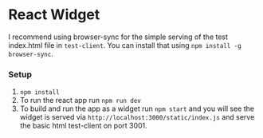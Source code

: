 # React Widget

I recommend using browser-sync for the simple serving of the test index.html file in `test-client`. You can install that using `npm install -g browser-sync`.

### Setup

1. `npm install`
2. To run the react app run `npm run dev`
3. To build and run the app as a widget run `npm start` and you will see the widget is served via `http://localhost:3000/static/index.js` and serve the basic html test-client on port 3001.
